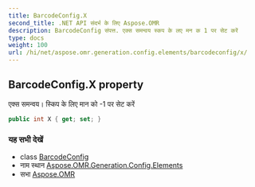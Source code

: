 ```yaml
---
title: BarcodeConfig.X
second_title: .NET API संदर्भ के लिए Aspose.OMR
description: BarcodeConfig संपत्त. एक्स समन्वय स्कप के लए मन क 1 पर सेट करें
type: docs
weight: 100
url: /hi/net/aspose.omr.generation.config.elements/barcodeconfig/x/
---
```

## BarcodeConfig.X property

एक्स समन्वय। स्किप के लिए मान को -1 पर सेट करें

```csharp
public int X { get; set; }
```

### यह सभी देखें

* class [BarcodeConfig](../)
* नाम स्थान [Aspose.OMR.Generation.Config.Elements](../../barcodeconfig/)
* सभा [Aspose.OMR](../../../)


